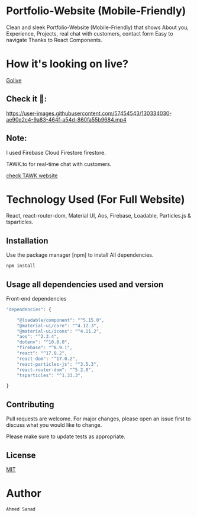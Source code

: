 
# Portfolio-Website (Mobile-Friendly)

Clean and sleek Portfolio-Website (Mobile-Friendly) that shows About you, Experience, Projects, real chat with customers, contact form Easy to navigate Thanks to React Components.


# How it's looking on live?

[Golive](https://ahmedsanadweb.com/)


## Check it 🤗:



https://user-images.githubusercontent.com/57454543/130334030-ae90e2c4-9a83-464f-a54d-860fa55b9684.mp4



## Note:

I used Firebase Cloud Firestore firestore.

TAWK.to for real-time chat with customers.

[check TAWK website](https://www.tawk.to/)


# Technology Used (For Full Website)

React,
react-router-dom, 
Material UI,
Aos,
Firebase,
Loadable,
Particles.js & tsparticles.


## Installation

Use the package manager [npm] to install All dependencies.

```bash
npm install
```


## Usage all dependencies used and version

Front-end dependencies
 
```javascript
"dependencies": {

    "@loadable/component": "^5.15.0",
    "@material-ui/core": "^4.12.3",
    "@material-ui/icons": "^4.11.2",
    "aos": "^2.3.4",
    "dotenv": "^10.0.0",
    "firebase": "^8.9.1",
    "react": "^17.0.2",
    "react-dom": "^17.0.2",
    "react-particles-js": "^3.5.3",
    "react-router-dom": "^5.2.0",
    "tsparticles": "^1.33.3",

}
```

## Contributing
Pull requests are welcome. For major changes, please open an issue first to discuss what you would like to change.

Please make sure to update tests as appropriate.

## License
[MIT](https://choosealicense.com/licenses/mit/)

# Author
`Ahmed Sanad`
